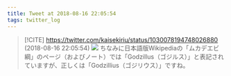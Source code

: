 ```yaml
---
title: Tweet at 2018-08-16 22:05:54
tags: twitter_log
---
```


> [!CITE] https://twitter.com/kaisekiriu/status/1030078194748026880 (2018-08-16 22:05:54)
> ![](https://twitter.com/kaisekiriu/status/1030078194748026880)
> ちなみに日本語版Wikipediaの「ムカデエビ綱」のページ（およびノート）では「Godzillus（ゴジルス）」と表記されていますが、正しくは「Godzillius（ゴジリウス）」ですね。
